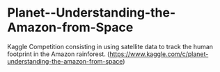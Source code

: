 # Planet--Understanding-the-Amazon-from-Space
Kaggle Competition consisting in using satellite data to track the human footprint in the Amazon rainforest. (https://www.kaggle.com/c/planet-understanding-the-amazon-from-space)
